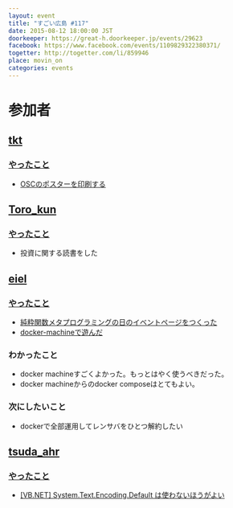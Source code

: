 ```yaml
---
layout: event
title: "すごい広島 #117"
date: 2015-08-12 18:00:00 JST
doorkeeper: https://great-h.doorkeeper.jp/events/29623
facebook: https://www.facebook.com/events/1109829322380371/
togetter: http://togetter.com/li/859946
place: movin_on
categories: events
---
```


# 参加者

## [tkt](https://github.com/takata)

### [やったこと](https://github.com/great-h/great-h.github.io/issues/1687)

* [OSCのポスターを印刷する](http://www.ospn.jp/osc2015-hiroshima/modules/article/article.php?articleid=4)


## [Toro_kun](https://twitter.com/Toro_kun)

### [やったこと](https://github.com/great-h/great-h.github.io/issues/1685)

* 投資に関する読書をした


## [eiel](http://eiel.info/)


### [やったこと](https://github.com/great-h/great-h.github.io/issues/1684)

* [純粋関数メタプログラミングの日のイベントページをつくった](https://www.facebook.com/events/872093576198340/)
* [docker-machineで遊んだ](http://qiita.com/eielh/items/428e24022955b0be8616)

### わかったこと

* docker machineすごくよかった。もっとはやく使うべきだった。
* docker machineからのdocker composeはとてもよい。

### 次にしたいこと

* dockerで全部運用してレンサバをひとつ解約したい


## [tsuda_ahr](http://twitter.com/tsuda_ahr)

### [やったこと](https://github.com/great-h/great-h.github.io/issues/1686)

* [\[VB.NET\] System.Text.Encoding.Default は使わないほうがよい](http://ooltcloud.expressweb.jp/201508/article_13200024.html)
